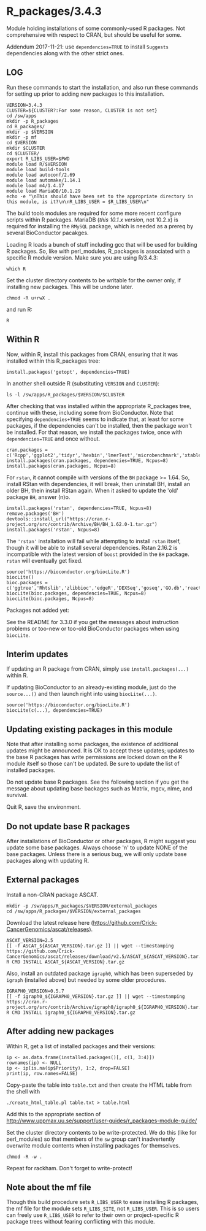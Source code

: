 R_packages/3.4.3
================

Module holding installations of some commonly-used R packages.  Not
comprehensive with respect to CRAN, but should be useful for some.

Addendum 2017-11-21: use `dependencies=TRUE` to install `Suggests` dependencies
along with the other strict ones.

LOG
---

Run these commands to start the installation, and also run these commands for
setting up prior to adding new packages to this installation.

    VERSION=3.4.3
    CLUSTER=${CLUSTER?:For some reason, CLUSTER is not set}
    cd /sw/apps
    mkdir -p R_packages
    cd R_packages/
    mkdir -p $VERSION
    mkdir -p mf
    cd $VERSION
    mkdir $CLUSTER
    cd $CLUSTER/
    export R_LIBS_USER=$PWD
    module load R/$VERSION
    module load build-tools
    module load autoconf/2.69
    module load automake/1.14.1
    module load m4/1.4.17
    module load MariaDB/10.1.29
    echo -e "\nThis should have been set to the appropriate directory in this module, is it?\n\nR_LIBS_USER = $R_LIBS_USER\n"

The build tools modules are required for some more recent configure scripts
within R packages.  MariaDB (*this 10.1.x version*, not 10.2.x) is required for
installing the `RMySQL` package, which is needed as a prereq by several
BioConductor pacakges.

Loading R loads a bunch of stuff including gcc that will be used for building
R packages.  So, like with perl_modules, R_packages is associated with a
specific R module version.  Make sure you are using R/3.4.3:

    which R

Set the cluster directory contents to be writable for the owner only, if
installing new packages.  This will be undone later.

    chmod -R u+rwX .

and run R:

    R


Within R
--------

Now, within R, install this packages from CRAN, ensuring that it was installed
within this R_packages tree:

    install.packages('getopt', dependencies=TRUE)

In another shell outside R (substituting `VERSION` and `CLUSTER`):

    ls -l /sw/apps/R_packages/$VERSION/$CLUSTER

After checking that was installed within the appropriate R_packages tree,
continue with these, including some from BioConductor.  Note that specifying
`dependencies+TRUE` seems to indicate that, at least for some packages, if the
dependencies can't be installed, then the package won't be installed.  For
that reason, we install the packages twice, once with `dependencies=TRUE` and
once without.

    cran.packages = c('Rcpp','ggplot2','tidyr','hexbin','lmerTest','microbenchmark','xtable','testthat','DBI','VennDiagram','ade4','adegenet','vegan','ape','assertthat','akima','bitops','boot','caTools','chron','combinat','data.table','reshape2','kernlab','foreach','geiger','dplyr','picante','plyr','pvclust','rmarkdown','permute','markdown','plotrix','openssl','curl','seqinr','stringr','survival','vegan','whisker','zoo','maps','mvtnorm','dendextend','cluster','naturalsort','gplots','tkrplot','tmod','Lahman','RJSONIO','ecodist','gee','hflights','igraph','optparse','proto','reshape','mixOmics','vcfR','EMT','forecast','devtools','withr','rlang','car','gclus','gam','RcppGSL')
    install.packages(cran.packages, dependencies=TRUE, Ncpus=8)
    install.packages(cran.packages, Ncpus=8)

For `rstan`, it cannot compile with versions of the `BH` package >= 1.64.  So,
install RStan with dependencies, it will break, then uninstall BH, install an
older BH, thein install RStan again.  When it asked to update the 'old' package
`BH`, answer (n)o.

    install.packages('rstan', dependencies=TRUE, Ncpus=8)
    remove.packages('BH')
    devtools::install_url("https://cran.r-project.org/src/contrib/Archive/BH/BH_1.62.0-1.tar.gz")
    install.packages('rstan', Ncpus=8)

The `'rstan'` installation will fail while attempting to install `rstan`
itself, though it will be able to install several dependencies.  Rstan 2.16.2
is incompatible with the latest version of `boost` provided in the `BH`
package.  `rstan` will eventually get fixed.

    source('https://bioconductor.org/biocLite.R')
    biocLite()
    bioc.packages = c('ggtree','Rhtslib','zlibbioc','edgeR','DEXSeq','goseq','GO.db','reactome.db','Gviz','org.Mm.eg.db','sva','dada2','DESeq','DESeq2','limma','AnnotationDbi','impute','preprocessCore','MODA','ROC','TCC','baySeq','multtest','phyloseq','DiffBind','ChIPpeakAnno','csaw','tximport','Glimma','MultiAssayExperiment','scater','scran','ChIPQC','chipseq','htSeqTools','ChIPQC','chipseq','htSeqTools')
    biocLite(bioc.packages, dependencies=TRUE, Ncpus=8)
    biocLite(bioc.packages, Ncpus=8)

Packages not added yet:



See the README for 3.3.0 if you get the messages about instruction problems or
too-new or too-old BioConductor packages when using `biocLite`.

Interim updates
---------------

If updating an R package from CRAN, simply use `install.packages(...)` within R.

If updating BioConductor to an already-existing module, just do the `source...()` and then launch right into using `biocLite(...)`.

    source('https://bioconductor.org/biocLite.R')
    biocLite(c(...), dependencies=TRUE)

Updating existing packages in this module
-----------------------------------------

Note that after installing some packages, the existence of additional updates
might be announced.  It is OK to accept these updates; updates to the base R
packages has write permissions are locked down on the R module itself so those
can't be updated.  Be sure to update the list of installed packages.

Do not update base R packages.  See the following section if you get the
message about updating base backages such as Matrix, mgcv, nlme, and survival.

Quit R, save the environment.


Do not update base R packages
-----------------------------

After installations of BioConductor or other packages, R might suggest you
update some base packages.  Always choose 'n' to update NONE of the base
packages.  Unless there is a serious bug, we will only update base packages
along with updating R.


External packages
-----------------

Install a non-CRAN package ASCAT.
  
    mkdir -p /sw/apps/R_packages/$VERSION/external_packages
    cd /sw/apps/R_packages/$VERSION/external_packages

Download the latest release here (https://github.com/Crick-CancerGenomics/ascat/releases).

    ASCAT_VERSION=2.5
    [[ -f ASCAT_${ASCAT_VERSION}.tar.gz ]] || wget --timestamping https://github.com/Crick-CancerGenomics/ascat/releases/download/v2.5/ASCAT_${ASCAT_VERSION}.tar.gz
    R CMD INSTALL ASCAT_${ASCAT_VERSION}.tar.gz

Also, install an outdated package `igraph0`, which has been superseded by
`igraph` (installed above) but needed by some older procedures.

    IGRAPH0_VERSION=0.5.7
    [[ -f igraph0_${IGRAPH0_VERSION}.tar.gz ]] || wget --timestamping https://cran.r-project.org/src/contrib/Archive/igraph0/igraph0_${IGRAPH0_VERSION}.tar.gz
    R CMD INSTALL igraph0_${IGRAPH0_VERSION}.tar.gz


After adding new packages
-------------------------

Within R, get a list of installed packages and their versions:

    ip <- as.data.frame(installed.packages()[, c(1, 3:4)])
    rownames(ip) <- NULL
    ip <- ip[is.na(ip$Priority), 1:2, drop=FALSE]
    print(ip, row.names=FALSE)

Copy-paste the table into `table.txt` and then create the HTML table from the shell with

    ./create_html_table.pl table.txt > table.html

Add this to the appropriate section of <http://www.uppmax.uu.se/support/user-guides/r_packages-module-guide/>

Set the cluster directory contents to be write-protected.  We do this (like for
perl_modules) so that members of the `sw` group can't inadvertently overwrite
module contents when installing packages for themselves.

    chmod -R -w .

Repeat for rackham.  Don't forget to write-protect!


Note about the mf file
----------------------

Though this build procedure sets `R_LIBS_USER` to ease installing R packages,
the mf file for the module sets `R_LIBS_SITE`, not `R_LIBS_USER`.  This is so
users can freely use `R_LIBS_USER` to refer to their own or project-specific R
package trees without fearing conflicting with this module.

